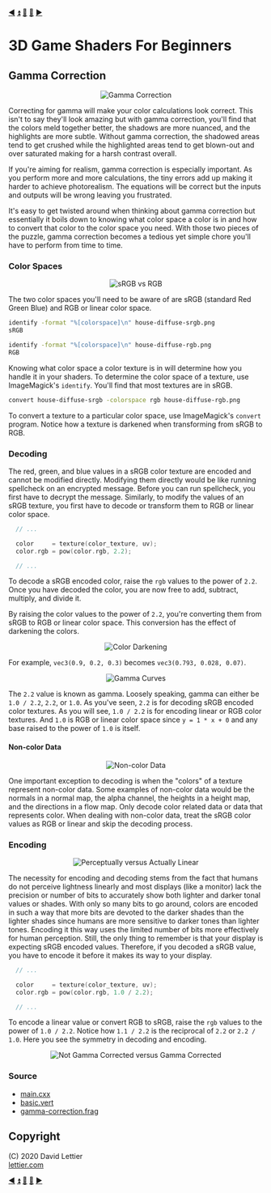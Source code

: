 [:arrow_backward:](lookup-table.md)
[:arrow_double_up:](../README.md)
[:arrow_up_small:](#)
[:arrow_down_small:](#copyright)
[:arrow_forward:](setup.md)

# 3D Game Shaders For Beginners

## Gamma Correction

<p align="center">
<img src="../resources/images/IG7A6cj.gif" alt="Gamma Correction" title="Gamma Correction">
</p>

Correcting for gamma will make your color calculations look correct.
This isn't to say they'll look amazing but with gamma correction,
you'll find that the colors meld together better,
the shadows are more nuanced,
and the highlights are more subtle.
Without gamma correction,
the shadowed areas tend to get crushed while the highlighted areas tend to get blown-out and
over saturated making for a harsh contrast overall.

If you're aiming for realism,
gamma correction is especially important.
As you perform more and more calculations,
the tiny errors add up making it harder to achieve photorealism.
The equations will be correct but the inputs and outputs will be wrong leaving you frustrated.

It's easy to get twisted around when thinking about gamma correction
but essentially it boils down to knowing what color space a color is in and how to convert that color to the color space you need.
With those two pieces of the puzzle,
gamma correction becomes a tedious yet simple chore you'll have to perform from time to time.

### Color Spaces

<p align="center">
<img src="../resources/images/a1U5oBq.png" alt="sRGB vs RGB" title="sRGB vs RGB">
</p>

The two color spaces you'll need to be aware of are sRGB (standard Red Green Blue) and RGB or linear color space.

```bash
identify -format "%[colorspace]\n" house-diffuse-srgb.png
sRGB

identify -format "%[colorspace]\n" house-diffuse-rgb.png
RGB
```

Knowing what color space a color texture is in will determine how you handle it in your shaders.
To determine the color space of a texture, use ImageMagick's `identify`.
You'll find that most textures are in sRGB.

```bash
convert house-diffuse-srgb -colorspace rgb house-diffuse-rgb.png
```

To convert a texture to a particular color space, use ImageMagick's `convert` program.
Notice how a texture is darkened when transforming from sRGB to RGB.

### Decoding


The red, green, and blue values in a sRGB color texture are encoded and cannot be modified directly.
Modifying them directly would be like running spellcheck on an encrypted message.
Before you can run spellcheck,
you first have to decrypt the message.
Similarly,
to modify the values of an sRGB texture,
you first have to decode or transform them to RGB or linear color space.

```c
  // ...

  color     = texture(color_texture, uv);
  color.rgb = pow(color.rgb, 2.2);

  // ...
```

To decode a sRGB encoded color,
raise the `rgb` values to the power of `2.2`.
Once you have decoded the color,
you are now free to add, subtract, multiply, and divide it.

By raising the color values to the power of `2.2`,
you're converting them from sRGB to RGB or linear color space.
This conversion has the effect of darkening the colors.

<p align="center">
<img src="../resources/images/E5nkRfG.png" alt="Color Darkening" title="Color Darkening">
</p>

For example,
`vec3(0.9, 0.2, 0.3)` becomes `vec3(0.793, 0.028, 0.07)`.

<p align="center">
<img src="../resources/images/TOEb0EC.gif" alt="Gamma Curves" title="Gamma Curves">
</p>

The `2.2` value is known as gamma.
Loosely speaking, gamma can either be `1.0 / 2.2`, `2.2`, or `1.0`.
As you've seen, `2.2` is for decoding sRGB encoded color textures.
As you will see, `1.0 / 2.2` is for encoding linear or RGB color textures.
And `1.0` is RGB or linear color space since `y = 1 * x + 0` and
any base raised to the power of `1.0` is itself.

#### Non-color Data

<p align="center">
<img src="../resources/images/reA2qjs.png" alt="Non-color Data" title="Non-color Data">
</p>

One important exception to decoding is when the "colors" of a texture represent non-color data.
Some examples of non-color data would be the normals in a normal map,
the alpha channel,
the heights in a height map,
and the directions in a flow map.
Only decode color related data or data that represents color.
When dealing with non-color data,
treat the sRGB color values as RGB or linear and skip the decoding process.

### Encoding

<p align="center">
<img src="../resources/images/tRxkKNe.gif" alt="Perceptually versus Actually Linear" title="Perceptually versus Actually Linear">
</p>

The necessity for encoding and decoding stems from the fact that humans do not perceive lightness linearly and
most displays (like a monitor) lack the precision or number of bits to accurately show both lighter and darker tonal values or shades.
With only so many bits to go around,
colors are encoded in such a way that more bits are devoted to the darker shades than the lighter shades
since humans are more sensitive to darker tones than lighter tones.
Encoding it this way uses the limited number of bits more effectively for human perception.
Still, the only thing to remember is that your display is expecting sRGB encoded values.
Therefore, if you decoded a sRGB value, you have to encode it before it makes its way to your display.

```c
  // ...

  color     = texture(color_texture, uv);
  color.rgb = pow(color.rgb, 1.0 / 2.2);

  // ...
```

To encode a linear value or convert RGB to sRGB,
raise the `rgb` values to the power of `1.0 / 2.2`.
Notice how `1.1 / 2.2` is the reciprocal of `2.2` or `2.2 / 1.0`.
Here you see the symmetry in decoding and encoding.

<p align="center">
<img src="../resources/images/4km0pdv.gif" alt="Not Gamma Corrected versus Gamma Corrected" title="Not Gamma Corrected versus Gamma Corrected">
</p>

### Source

- [main.cxx](../demonstration/src/main.cxx)
- [basic.vert](../demonstration/shaders/vertex/basic.vert)
- [gamma-correction.frag](../demonstration/shaders/fragment/gamma-correction.frag)

## Copyright

(C) 2020 David Lettier
<br>
[lettier.com](https://www.lettier.com)

[:arrow_backward:](lookup-table.md)
[:arrow_double_up:](../README.md)
[:arrow_up_small:](#)
[:arrow_down_small:](#copyright)
[:arrow_forward:](setup.md)
